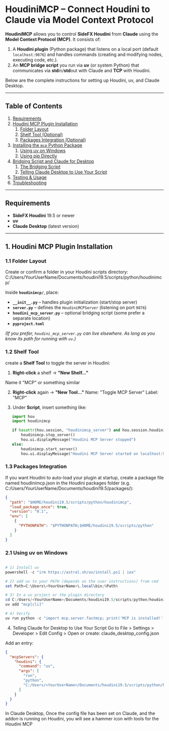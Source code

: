 # HoudiniMCP – Connect Houdini to Claude via Model Context Protocol

**HoudiniMCP** allows you to control **SideFX Houdini** from **Claude** using the **Model Context Protocol (MCP)**. It consists of:

1. A **Houdini plugin** (Python package) that listens on a local port (default `localhost:9876`) and handles commands (creating and modifying nodes, executing code, etc.).  
2. An **MCP bridge script** you run via **uv** (or system Python) that communicates via **std**in/**std**out with Claude and **TCP** with Houdini.

Below are the complete instructions for setting up Houdini, uv, and Claude Desktop.

---

## Table of Contents

1. [Requirements](#requirements)  
2. [Houdini MCP Plugin Installation](#houdini-mcp-plugin-installation)  
   1. [Folder Layout](#folder-layout)  
   2. [Shelf Tool (Optional)](#shelf-tool-optional)  
   3. [Packages Integration (Optional)](#packages-integration-optional)  
3. [Installing the `mcp` Python Package](#installing-the-mcp-python-package)  
   1. [Using uv on Windows](#using-uv-on-windows)  
   2. [Using pip Directly](#using-pip-directly)  
4. [Bridging Script and Claude for Desktop](#bridging-script-and-claude-for-desktop)  
   1. [The Bridging Script](#the-bridging-script)  
   2. [Telling Claude Desktop to Use Your Script](#telling-claude-desktop-to-use-your-script)  
5. [Testing & Usage](#testing--usage)  
6. [Troubleshooting](#troubleshooting)

---

## Requirements

- **SideFX Houdini** 19.5 or newer  
- **uv** 
- **Claude Desktop** (latest version)

---

## 1. Houdini MCP Plugin Installation

### 1.1 Folder Layout

Create or confirm a folder in your Houdini scripts directory:
C:/Users/YourUserName/Documents/houdini19.5/scripts/python/houdinimcp/

Inside **`houdinimcp/`**, place:

- **`__init__.py`** – handles plugin initialization (start/stop server)  
- **`server.py`** – defines the `HoudiniMCPServer` (listening on port `9876`)  
- **`houdini_mcp_server.py`** – optional bridging script (some prefer a separate location)
- **`pyproject.toml`**


*(If you prefer, `houdini_mcp_server.py` can live elsewhere. As long as you know its path for running with `uv`.)*

### 1.2 Shelf Tool 

create a **Shelf Tool** to toggle the server in Houdini:

1. **Right-click** a shelf → **"New Shelf..."** 

Name it "MCP" or something similar



2. **Right-click** again → **"New Tool..."** 
Name: "Toggle MCP Server"
Label: "MCP"

3. Under **Script**, insert something like:

```python
   import hou
   import houdinimcp

   if hasattr(hou.session, "houdinimcp_server") and hou.session.houdinimcp_server:
       houdinimcp.stop_server()
       hou.ui.displayMessage("Houdini MCP Server stopped")
   else:
       houdinimcp.start_server()
       hou.ui.displayMessage("Houdini MCP Server started on localhost:9876")

```


### 1.3 Packages Integration 

If you want Houdini to auto-load your plugin at startup, create a package file named houdinimcp.json in the Houdini packages folder (e.g. C:/Users/YourUserName/Documents/houdini19.5/packages/):
```json
{
  "path": "$HOME/houdini19.5/scripts/python/houdinimcp",
  "load_package_once": true,
  "version": "0.1",
  "env": [
    {
      "PYTHONPATH": "$PYTHONPATH;$HOME/houdini19.5/scripts/python"
    }
  ]
}
```

### 2.1 Using uv on Windows
```powershell

# 1) Install uv 
powershell -c "irm https://astral.sh/uv/install.ps1 | iex"

# 2) add uv to your PATH (depends on the user instructions) from cmd
set Path=C:\Users\<YourUserName>\.local\bin;%Path%

# 3) In a uv project or the plugin directory
cd C:/Users/<YourUserName>/Documents/houdini19.5/scripts/python/houdinimcp/
uv add "mcp[cli]"

# 4) Verify
uv run python -c "import mcp.server.fastmcp; print('MCP is installed!')"
```
4. Telling Claude for Desktop to Use Your Script
Go to File > Settings > Developer > Edit Config > 
Open or create:
claude_desktop_config.json

Add an entry:

```json
{
  "mcpServers": {
    "houdini": {
      "command": "uv",
      "args": [
        "run",
        "python",
        "C:/Users/<YourUserName>/Documents/houdini19.5/scripts/python/houdinimcp/houdini_mcp_server.py"
      ]
    }
  }
}
```

In Claude Desktop, Once the config file has been set on Claude, and the addon is running on Houdini, you will see a hammer icon with tools for the Houdini MCP
